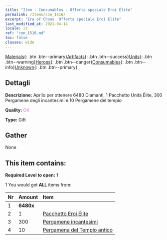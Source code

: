```yaml
---
title: "Item - Consumables - Offerta speciale Eroi Élite"
permalink: /Items/con_1516/
excerpt: "Era of Chaos  Offerta speciale Eroi Élite"
last_modified_at: 2021-04-14
locale: it
ref: "con_1516.md"
toc: false
classes: wide
---
```

 [Materials](/it/Items/){: .btn .btn--primary}[Artifacts](/it/Items/Artifacts/){: .btn .btn--success}[Units](/it/Items/Units/){: .btn .btn--warning}[Heroes](/it/Items/Heroes/){: .btn .btn--danger}[Consumables](/it/Items/Consumables/){: .btn .btn--info}[Unknown](/it/Items/Unknown/){: .btn .btn--primary}

## Dettagli
 **Descrizione:** Aprilo per ottenere 6480 Diamanti, 1 Pacchetto Unità Élite, 300 Pergamene degli incantesimi e 10 Pergamene del tempio

 **Quality:** <span style="color: #DA70D6">OK</span>

 **Type:** Gift

## Gather

  None

## This item contains:

 **Required Level to open:** 1

 1 You would get **ALL** items  from:

  | Nr | Amount |     Item    |
  |:---|:-------|:------------|
  | 1 |  **6480x** | <i class="fas fa-gem"/> |  | 
  | 2 | 1 | [Pacchetto Eroi Élite](/it/Items/con_1362/) | 
  | 3 | 300 | [Pergamene incantesimi](/it/Items/con_694/) | 
  | 4 | 10 | [Pergamena del Tempio antico](/it/Items/con_697/) | 
